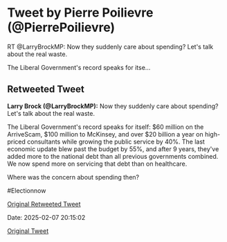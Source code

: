 # Tweet by Pierre Poilievre (@PierrePoilievre)

RT @LarryBrockMP: Now they suddenly care about spending? Let's talk about the real waste. 

The Liberal Government's record speaks for itse…

## Retweeted Tweet

**Larry Brock (@LarryBrockMP):** Now they suddenly care about spending? Let's talk about the real waste. 

The Liberal Government's record speaks for itself: $60 million on the ArriveScam, $100 million to McKinsey, and over $20 billion a year on high-priced consultants while growing the public service by 40%. The last economic update blew past the budget by 55%, and after 9 years, they've added more to the national debt than all previous governments combined. We now spend more on servicing that debt than on healthcare. 

Where was the concern about spending then?

#Electionnow

[Original Retweeted Tweet](https://x.com/LarryBrockMP/status/1887915718051545307)

Date: 2025-02-07 20:15:02

[Original Tweet](https://x.com/PierrePoilievre/status/1887958267030048945)

